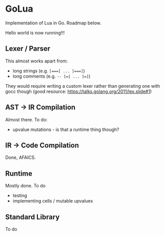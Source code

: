 GoLua
=====

Implementation of Lua in Go. Roadmap below.

Hello world is now running!!!

Lexer / Parser
--------------

This almost works apart from:
* long strings (e.g. `[===[ ... ]===]`)
* long comments (e.g. `-- [=[ ... ]=]`)

They would require writing a custom lexer rather than generating one
with gocc though (good resource:
https://talks.golang.org/2011/lex.slide#1)

AST -> IR Compilation
---------------------

Almost there.  To do:
* upvalue mutations - is that a runtime thing though?

IR -> Code Compilation
----------------------

Done, AFAICS.

Runtime
-------

Mostly done.  To do
* testing
* implementing cells / mutable upvalues

Standard Library
----------------

To do
